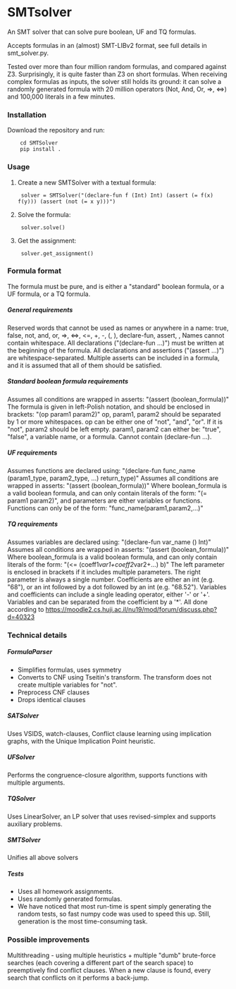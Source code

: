 # SMTsolver

An SMT solver that can solve pure boolean, UF and TQ formulas.

Accepts formulas in an (almost) SMT-LIBv2 format, see full details in smt_solver.py.

Tested over more than four million random formulas, and compared against Z3. Surprisingly, it is quite faster than Z3 on 
short formulas. When receiving complex formulas as inputs, the solver still holds its ground: it can solve a randomly 
generated formula with 20 million operators (Not, And, Or, =>, <=>) and 100,000 literals in a few minutes.

### Installation
Download the repository and run: 

        cd SMTSolver
        pip install .
        
### Usage
1. Create a new SMTSolver with a textual formula:
        
        
        solver = SMTSolver("(declare-fun f (Int) Int) (assert (= f(x) f(y))) (assert (not (= x y)))")


2. Solve the formula:
        
        
        solver.solve()

3. Get the assignment:


        solver.get_assignment()
        
### Formula format
The formula must be pure, and is either a "standard" boolean formula, or a UF formula, or a TQ formula.

##### General requirements
Reserved words that cannot be used as names or anywhere in a name:
true, false, not, and, or, =>, <=>, <=, +, -, (, ), declare-fun, assert, ,
Names cannot contain whitespace.
All declarations ("(declare-fun ...)") must be written at the beginning of the formula.
All declarations and assertions ("(assert ...)") are whitespace-separated.
Multiple asserts can be included in a formula, and it is assumed that all of them should be satisfied.

##### Standard boolean formula requirements
Assumes all conditions are wrapped in asserts: "(assert (boolean_formula))"
The formula is given in left-Polish notation, and should be enclosed in brackets: "(op param1 param2)"
op, param1, param2 should be separated by 1 or more whitespaces.
op can be either one of "not", "and", "or". If it is "not", param2 should be left empty.
param1, param2 can either be: "true", "false", a variable name, or a formula.
Cannot contain (declare-fun ...).

##### UF requirements
Assumes functions are declared using: "(declare-fun func_name (param1_type, param2_type, ...) return_type)"
Assumes all conditions are wrapped in asserts: "(assert (boolean_formula))"
Where boolean_formula is a valid boolean formula, and can only contain literals of the
form: "(= param1 param2)", and parameters are either variables or functions.
Functions can only be of the form: "func_name(param1,param2,...)"

##### TQ requirements
Assumes variables are declared using: "(declare-fun var_name () Int)"
Assumes all conditions are wrapped in asserts: "(assert (boolean_formula))"
Where boolean_formula is a valid boolean formula, and can only contain literals of the
form: "(<= (coeff1*var1+coeff2*var2+...) b)"
The left parameter is enclosed in brackets if it includes multiple parameters.
The right parameter is always a single number.
Coefficients are either an int (e.g. "68"), or an int followed by a dot followed by an int (e.g. "68.52").
Variables and coefficients can include a single leading operator, either '-' or '+'.
Variables and can be separated from the coefficient by a '*'.
All done according to https://moodle2.cs.huji.ac.il/nu19/mod/forum/discuss.php?d=40323

### Technical details
##### FormulaParser
- Simplifies formulas, uses symmetry
- Converts to CNF using Tseitin's transform. The transform does not create multiple variables for "not".
- Preprocess CNF clauses
- Drops identical clauses

##### SATSolver
Uses 
VSIDS, 
watch-clauses, 
Conflict clause learning using implication graphs, with the Unique Implication Point heuristic.

##### UFSolver
Performs the congruence-closure algorithm, supports functions with multiple arguments.

##### TQSolver
Uses LinearSolver, an LP solver that uses revised-simplex and supports auxiliary problems.

##### SMTSolver
Unifies all above solvers

##### Tests
- Uses all homework assignments.
- Uses randomly generated formulas.
- We have noticed that most run-time is spent simply generating the random tests, so
fast numpy code was used to speed this up. Still, generation is the most time-consuming task. 

### Possible improvements
Multithreading - using multiple heuristics + multiple "dumb" brute-force searches (each covering a different part of 
the search space) to preemptively find conflict clauses. When a new clause is found, every search that conflicts on it
performs a back-jump.
